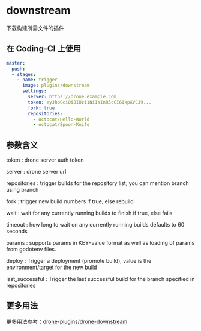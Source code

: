 # downstream

下载构建所需文件的插件

## 在 Coding-CI 上使用

```yml
master:
  push:
  - stages:
    - name: trigger  
      image: plugins/downstream
      settings:
        server: https://drone.example.com
        token: eyJhbGciOiJIUzI1NiIsInR5cCI6IkpXVCJ9...
        fork: true
        repositories:
          - octocat/Hello-World
          - octocat/Spoon-Knife
```

## 参数含义

token
: drone server auth token

server
: drone server url

repositories
: trigger builds for the repository list, you can mention branch using branch

fork
: trigger new build numbers if true, else rebuild

wait
: wait for any currently running builds to finish if true, else fails

timeout
: how long to wait on any currently running builds defaults to 60 seconds

params
: supports params in KEY=value format as well as loading of params from godotenv files.

deploy
: Trigger a deployment (promote build), value is the environment/target for the new build

last_successful
: Trigger the last successful build for the branch specified in repositories

## 更多用法

更多用法参考：[drone-plugins/drone-downstream](https://github.com/drone-plugins/drone-downstream)
